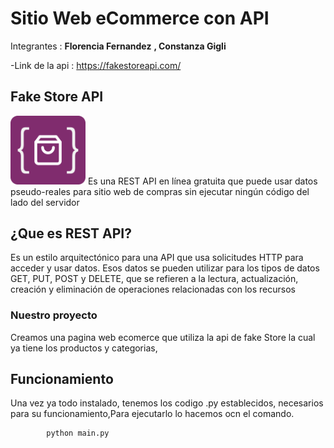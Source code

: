 # Sitio Web eCommerce con API
Integrantes :
**Florencia Fernandez**
**, Constanza Gigli**

-Link de la api :
<a href="https://fakestoreapi.com/">https://fakestoreapi.com/</a><br>
## Fake Store API
 <img src="logoFake.png" width="120">    
Es una REST API en línea gratuita que puede usar  datos pseudo-reales para sitio web de compras sin ejecutar ningún código del lado del servidor </li>

## ¿Que es REST API?
Es un estilo arquitectónico para una  API que usa solicitudes HTTP para acceder y usar datos. Esos datos se pueden utilizar para los tipos de datos GET, PUT, POST y DELETE, que se refieren a la lectura, actualización, creación y eliminación de operaciones relacionadas con los recursos

### Nuestro proyecto 
Creamos una pagina web ecomerce que utiliza la api de fake Store la cual ya tiene los productos y categorias,

<h2 class="code-line" data-line-start=30 data-line-end=31 ><a id="Funcionamiento_30"></a>Funcionamiento</h2>
<p class="has-line-data" data-line-start="32" data-line-end="33">Una vez ya todo instalado, tenemos los codigo .py establecidos, necesarios para su funcionamiento,Para ejecutarlo lo hacemos ocn el comando.</p>
 <pre><code>        python main.py
</code></pre> 
 </ul>
